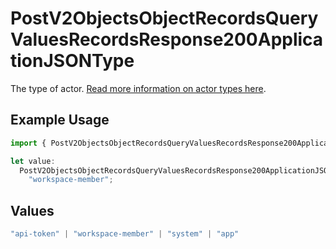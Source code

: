 # PostV2ObjectsObjectRecordsQueryValuesRecordsResponse200ApplicationJSONType

The type of actor. [Read more information on actor types here](/docs/actors).

## Example Usage

```typescript
import { PostV2ObjectsObjectRecordsQueryValuesRecordsResponse200ApplicationJSONType } from "attio-js/models/operations";

let value:
  PostV2ObjectsObjectRecordsQueryValuesRecordsResponse200ApplicationJSONType =
    "workspace-member";
```

## Values

```typescript
"api-token" | "workspace-member" | "system" | "app"
```